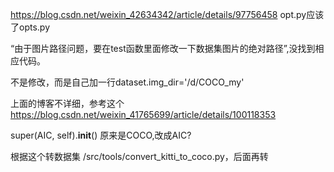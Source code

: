 https://blog.csdn.net/weixin_42634342/article/details/97756458
opt.py应该了opts.py

“由于图片路径问题，要在test函数里面修改一下数据集图片的绝对路径”,没找到相应代码。

不是修改，而是自己加一行dataset.img_dir='/d/COCO_my'

上面的博客不详细，参考这个
https://blog.csdn.net/weixin_41765699/article/details/100118353

super(AIC, self).__init__()
原来是COCO,改成AIC?    

根据这个转数据集 /src/tools/convert_kitti_to_coco.py，后面再转
